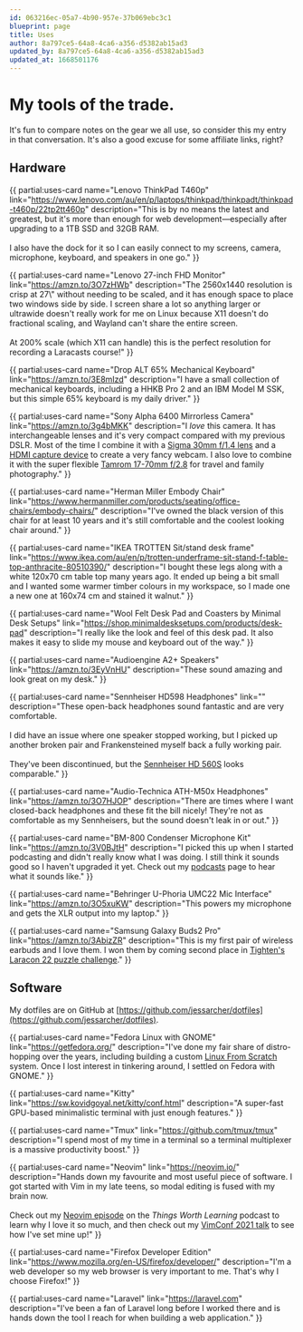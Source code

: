 ```yaml
---
id: 063216ec-05a7-4b90-957e-37b069ebc3c1
blueprint: page
title: Uses
author: 8a797ce5-64a8-4ca6-a356-d5382ab15ad3
updated_by: 8a797ce5-64a8-4ca6-a356-d5382ab15ad3
updated_at: 1668501176
---
```

# My tools of the trade.

It's fun to compare notes on the gear we all use, so consider this my entry in that conversation. It's also a good excuse for some affiliate links, right?

## Hardware

{{
    partial:uses-card
    name="Lenovo ThinkPad T460p"
    link="https://www.lenovo.com/au/en/p/laptops/thinkpad/thinkpadt/thinkpad-t460p/22tp2tt460p"
    description="This is by no means the latest and greatest, but it's more than enough for web development&mdash;especially after upgrading to a 1TB SSD and 32GB RAM.<br><br>I also have the dock for it so I can easily connect to my screens, camera, microphone, keyboard, and speakers in one go."
}}

{{
    partial:uses-card
    name="Lenovo 27-inch FHD Monitor"
    link="https://amzn.to/3O7zHWb"
    description="The 2560x1440 resolution is crisp at 27\\" without needing to be scaled, and it has enough space to place two windows side by side. I screen share a lot so anything larger or ultrawide doesn't really work for me on Linux because X11 doesn't do fractional scaling, and Wayland can't share the entire screen.<br><br>At 200% scale (which X11 can handle) this is the perfect resolution for recording a Laracasts course!"
}}

{{
    partial:uses-card
    name="Drop ALT 65% Mechanical Keyboard"
    link="https://amzn.to/3E8mIzd"
    description="I have a small collection of mechanical keyboards, including a HHKB Pro 2 and an IBM Model M SSK, but this simple 65% keyboard is my daily driver."
}}

{{
    partial:uses-card
    name="Sony Alpha 6400 Mirrorless Camera"
    link="https://amzn.to/3g4bMKK"
    description="I *love* this camera. It has interchangeable lenses and it's very compact compared with my previous DSLR. Most of the time I combine it with a [Sigma 30mm f/1.4 lens](https://amzn.to/3ty6F8V) and a [HDMI capture device](https://amzn.to/3TEiKUB) to create a very fancy webcam. I also love to combine it with the super flexible [Tamrom 17-70mm f/2.8](https://amzn.to/3VdV9vl) for travel and family photography."
}}

{{
    partial:uses-card
    name="Herman Miller Embody Chair"
    link="https://www.hermanmiller.com/products/seating/office-chairs/embody-chairs/"
    description="I've owned the black version of this chair for at least 10 years and it's still comfortable and the coolest looking chair around."
}}

{{
    partial:uses-card
    name="IKEA TROTTEN Sit/stand desk frame"
    link="https://www.ikea.com/au/en/p/trotten-underframe-sit-stand-f-table-top-anthracite-80510390/"
    description="I bought these legs along with a white 120x70 cm table top many years ago. It ended up being a bit small and I wanted some warmer timber colours in my workspace, so I made one a new one at 160x74 cm and stained it walnut."
}}

{{
    partial:uses-card
    name="Wool Felt Desk Pad and Coasters by Minimal Desk Setups"
    link="https://shop.minimaldesksetups.com/products/desk-pad"
    description="I really like the look and feel of this desk pad. It also makes it easy to slide my mouse and keyboard out of the way."
}}

{{
    partial:uses-card
    name="Audioengine A2+ Speakers"
    link="https://amzn.to/3EyVnHU"
    description="These sound amazing and look great on my desk."
}}

{{
    partial:uses-card
    name="Sennheiser HD598 Headphones"
    link=""
    description="These open-back headphones sound fantastic and are very comfortable.<br><br>I did have an issue where one speaker stopped working, but I picked up another broken pair and Frankensteined myself back a fully working pair.<br><br>They've been discontinued, but the [Sennheiser HD 560S](https://amzn.to/3AfdH6b) looks comparable."
}}

{{
    partial:uses-card
    name="Audio-Technica ATH-M50x Headphones"
    link="https://amzn.to/3O7HJOP"
    description="There are times where I want closed-back headphones and these fit the bill nicely! They're not as comfortable as my Sennheisers, but the sound doesn't leak in or out."
}}

{{
    partial:uses-card
    name="BM-800 Condenser Microphone Kit"
    link="https://amzn.to/3V0BJtH"
    description="I picked this up when I started podcasting and didn't really know what I was doing. I still think it sounds good so I haven't upgraded it yet. Check out my [podcasts](/podcasts) page to hear what it sounds like."
}}

{{
    partial:uses-card
    name="Behringer U-Phoria UMC22 Mic Interface"
    link="https://amzn.to/3O5xuKW"
    description="This powers my microphone and gets the XLR output into my laptop."
}}

{{
    partial:uses-card
    name="Samsung Galaxy Buds2 Pro"
    link="https://amzn.to/3AbizZR"
    description="This is my first pair of wireless earbuds and I love them. I won them by coming second place in [Tighten's Laracon 22 puzzle challenge](https://tighten.com/laracon/puzzle-1/)."
}}

## Software

My dotfiles are on GitHub at [https://github.com/jessarcher/dotfiles](https://github.com/jessarcher/dotfiles).

{{
    partial:uses-card
    name="Fedora Linux with GNOME"
    link="https://getfedora.org/"
    description="I've done my fair share of distro-hopping over the years, including building a custom [Linux From Scratch](https://www.linuxfromscratch.org/) system. Once I lost interest in tinkering around, I settled on Fedora with GNOME."
}}

{{
    partial:uses-card
    name="Kitty"
    link="https://sw.kovidgoyal.net/kitty/conf.html"
    description="A super-fast GPU-based minimalistic terminal with just enough features."
}}

{{
    partial:uses-card
    name="Tmux"
    link="https://github.com/tmux/tmux"
    description="I spend most of my time in a terminal so a terminal multiplexer is a massive productivity boost."
}}

{{
    partial:uses-card
    name="Neovim"
    link="https://neovim.io/"
    description="Hands down my favourite and most useful piece of software. I got started with Vim in my late teens, so modal editing is fused with my brain now.<br><br>Check out my [Neovim episode](https://thingsworthlearning.show/episodes/neovim-with-jess-archer) on the *Things Worth Learning* podcast to learn why I love it so much, and then check out my [VimConf 2021 talk](https://youtu.be/434tljD-5C8) to see how I've set mine up!"
}}

{{
    partial:uses-card
    name="Firefox Developer Edition"
    link="https://www.mozilla.org/en-US/firefox/developer/"
    description="I'm a web developer so my web browser is very important to me. That's why I choose Firefox!"
}}

{{
    partial:uses-card
    name="Laravel"
    link="https://laravel.com"
    description="I've been a fan of Laravel long before I worked there and is hands down the tool I reach for when building a web application."
}}
